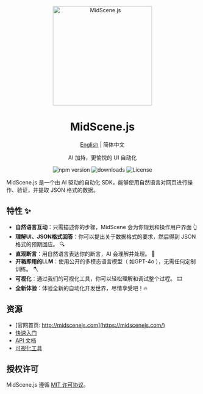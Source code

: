 <p align="center">
  <img alt="MidScene.js"  width="260" src="https://github.com/user-attachments/assets/bff5e76f-ea5c-42b7-bd12-0143a04671cf">
</p>

<h1 align="center">MidScene.js</h1>
<div align="center">

[English](./README.md) | 简体中文

</div>

<p align="center">
  AI 加持，更愉悦的 UI 自动化
</p>

<p align="center">
  <img src="https://img.shields.io/npm/v/@midscene/web?style=flat-square&color=00a8f0" alt="npm version" />
  <img src="https://img.shields.io/npm/dm/@midscene/web.svg?style=flat-square&color=00a8f0" alt="downloads" />
  <img src="https://img.shields.io/badge/License-MIT-blue.svg?style=flat-square&color=00a8f0" alt="License" />
</p>


MidScene.js 是一个由 AI 驱动的自动化 SDK，能够使用自然语言对网页进行操作、验证，并提取 JSON 格式的数据。

## 特性 ✨

- **自然语言互动**：只需描述你的步骤，MidScene 会为你规划和操作用户界面 👆
- **理解UI、JSON格式回答**：你可以提出关于数据格式的要求，然后得到 JSON 格式的预期回应。 🔍
- **直观断言**：用自然语言表达你的断言，AI 会理解并处理。 🤔
- **开箱即用的LLM**：使用公开的多模态语言模型（ 如GPT-4o ），无需任何定制训练。 🪓
- **可视化**：通过我们的可视化工具，你可以轻松理解和调试整个过程。 🎞️
- **全新体验**：体验全新的自动化开发世界，尽情享受吧！🔥

## 资源

* [官网首页: http://midscenejs.com](https://midscenejs.com/)
* [快速入门](https://midscenejs.com/docs/getting-started/quick-start.html)
* [API 文档](https://midscenejs.com/docs/usage/API.html)
* [可视化工具](https://midscenejs.com/visualization/index.html)

## 授权许可

MidScene.js 遵循 [MIT 许可协议](https://github.com/web-infra-dev/midscene/blob/main/LICENSE)。